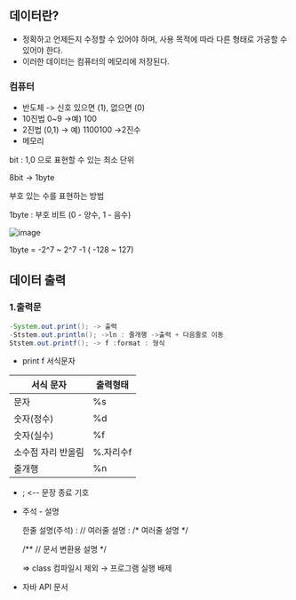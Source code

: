 ## 데이터란?

- 정확하고 언제든지 수정할 수 있어야 하며, 사용 목적에 따라 다른 형태로 가공할 수 있어야 한다.
- 이러한 데이터는 컴퓨터의 메모리에 저장된다.

### 컴퓨터

- 반도체 -> 신호 있으면 (1), 없으면 (0)
- 10진법 0~9 →예)  100
- 2진법 (0,1)  → 예) 1100100 →2진수
- 메모리

bit : 1,0 으로 표현할 수 있는 최소 단위

8bit → 1byte

부호 있는 수를 표현하는 방법 

1byte : 부호 비트 (0 - 양수, 1 - 음수)

![image](https://github.com/somi9954/Java/assets/137499604/22d1134e-222e-4ece-9793-6be760b018bc)

1byte = -2^7 ~ 2^7 -1 ( -128 ~ 127) 

## 데이터 출력

### 1.출력문

```JAVA
-System.out.print(); -> 출력
-Ststem.out.println(); ->ln : 줄개행 ->출력 + 다음줄로 이동
Ststem.out.printf(); -> f :format : 형식

```

* print f  서식문자

| 서식 문자 | 출력형태 |
| --- | --- |
| 문자 |  %s |
| 숫자(정수) | %d |
| 숫자(실수) | %f |
| 소수점 자리 반올림 | %.자리수f |
| 줄개행 |  %n |
- ; <-- 문장 종료 기호
- 주석 - 설명
    
    한줄 설명(주석) :  //
    여러줄 설명 :  /* 여러줄 설명 */ 
    
    /**
    // 문서 변환용 설명
    */
    
    ⇒ class 컴파일시 제외 → 프로그램 실행 배제
    
- 자바 API 문서
